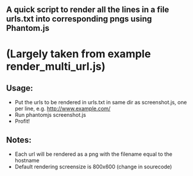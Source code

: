 ## A quick script to render all the lines in a file urls.txt into corresponding pngs using Phantom.js
# (Largely taken from example render\_multi\_url.js)

## Usage:
- Put the urls to be rendered in urls.txt in same dir as screenshot.js, one per line, e.g. http://www.example.com/
- Run phantomjs screenshot.js
- Profit!

## Notes:
- Each url will be rendered as a png with the filename equal to the hostname
- Default rendering screensize is 800x600 (change in sourecode)

